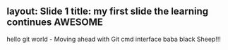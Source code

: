 layout: Slide 1
title: my first slide
the learning continues AWESOME
----
hello git world - Moving ahead with Git cmd interface
baba black Sheep!!!